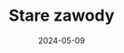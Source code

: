 ---
layout: layouts/non-en-hero-episode.njk
header: Ostatni odcinek
date: "2024-05-09"
tv: "TVP 3"
cta: Przeglądaj
logo: logo_TVP3_original.svg
tags: plhero
title: Stare zawody
datum: 9. 5. 2024
foto1024: /images/uploads/zawody_1024x768.jpg
foto1440: /images/uploads/zawody_1440x825.jpg
alt: Patchwork
link: https://rzeszow.tvp.pl/77442043/stare-zawody
---